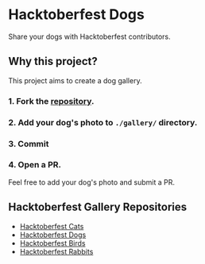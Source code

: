 # Hacktoberfest Dogs
Share your dogs with Hacktoberfest contributors.

## Why this project?
This project aims to create a dog gallery.

### 1. Fork the [repository](https://github.com/bkayranci/hacktoberfest-dogs).

### 2. Add your dog's photo to `./gallery/` directory.

### 3. Commit

### 4. Open a PR.

Feel free to add your dog's photo and submit a PR.

## Hacktoberfest Gallery Repositories

- [Hacktoberfest Cats](https://github.com/bkayranci/hacktoberfest-cats)
- [Hacktoberfest Dogs](https://github.com/bkayranci/hacktoberfest-dogs)
- [Hacktoberfest Birds](https://github.com/bkayranci/hacktoberfest-birds)
- [Hacktoberfest Rabbits](https://github.com/bkayranci/hacktoberfest-rabbits)
